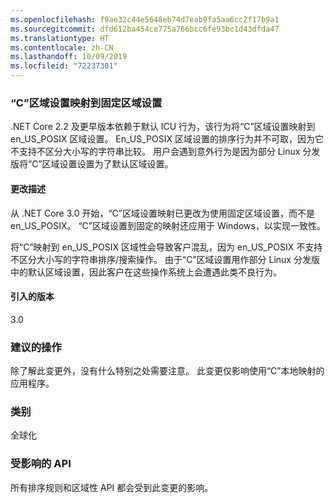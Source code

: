```yaml
---
ms.openlocfilehash: f9ae32c44e5648eb74d7eab9fa5aa6cc2f17b9a1
ms.sourcegitcommit: dfd612ba454ce775a766bcc6fe93bc1d43dfda47
ms.translationtype: HT
ms.contentlocale: zh-CN
ms.lasthandoff: 10/09/2019
ms.locfileid: "72237301"
---
```

### <a name="c-locale-maps-to-the-invariant-locale"></a>“C”区域设置映射到固定区域设置

.NET Core 2.2 及更早版本依赖于默认 ICU 行为，该行为将“C”区域设置映射到 en_US_POSIX 区域设置。 En_US_POSIX 区域设置的排序行为并不可取，因为它不支持不区分大小写的字符串比较。 用户会遇到意外行为是因为部分 Linux 分发版将“C”区域设置设置为了默认区域设置。 

#### <a name="change-description"></a>更改描述

从 .NET Core 3.0 开始，“C”区域设置映射已更改为使用固定区域设置，而不是 en_US_POSIX。 “C”区域设置到固定的映射还应用于 Windows，以实现一致性。

将“C”映射到 en_US_POSIX 区域性会导致客户混乱，因为 en_US_POSIX 不支持不区分大小写的字符串排序/搜索操作。 由于“C”区域设置用作部分 Linux 分发版中的默认区域设置，因此客户在这些操作系统上会遭遇此类不良行为。 

#### <a name="version-introduced"></a>引入的版本

3.0

### <a name="recommended-action"></a>建议的操作

除了解此变更外，没有什么特别之处需要注意。 此变更仅影响使用“C”本地映射的应用程序。

### <a name="category"></a>类别

全球化 

### <a name="affected-apis"></a>受影响的 API

所有排序规则和区域性 API 都会受到此变更的影响。

<!--

-->
